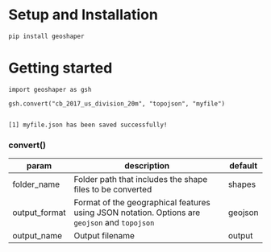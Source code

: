 # Setup and Installation
`pip install geoshaper`

# Getting started
```
import geoshaper as gsh

gsh.convert("cb_2017_us_division_20m", "topojson", "myfile")


[1] myfile.json has been saved successfully!
```

### convert()
| param | description | default |
| ---   | ---         | ---     |
|folder_name|Folder path that includes the shape files to be converted|shapes|
|output_format|Format of the geographical features using JSON notation. Options are `geojson` and `topojson`|geojson|
|output_name|Output filename|output|

